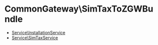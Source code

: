 # CommonGateway\SimTaxToZGWBundle

* [Service\InstallationService](Service/InstallationService.md)
* [Service\SimTaxService](Service/SimTaxService.md)
